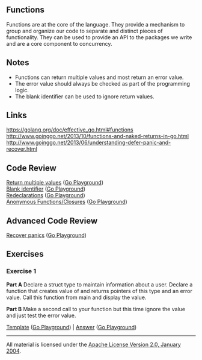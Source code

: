 ## Functions

Functions are at the core of the language. They provide a mechanism to group and organize our code to separate and distinct pieces of functionality. They can be used to provide an API to the packages we write and are a core component to concurrency.

## Notes

* Functions can return multiple values and most return an error value.
* The error value should always be checked as part of the programming logic.
* The blank identifier can be used to ignore return values.

## Links

https://golang.org/doc/effective_go.html#functions  
http://www.goinggo.net/2013/10/functions-and-naked-returns-in-go.html  
http://www.goinggo.net/2013/06/understanding-defer-panic-and-recover.html

## Code Review

[Return multiple values](example1/example1.go) ([Go Playground](http://play.golang.org/p/rJMtATFqPi))  
[Blank identifier](example2/example2.go) ([Go Playground](http://play.golang.org/p/ziCWrNaGWO))  
[Redeclarations](example3/example3.go) ([Go Playground](http://play.golang.org/p/CofPHyVpne))  
[Anonymous Functions/Closures](example4/example4.go) ([Go Playground](http://play.golang.org/p/8RZAVoUgXx))

## Advanced Code Review

[Recover panics](advanced/example1/example1.go) ([Go Playground](http://play.golang.org/p/UuT3FNWd7x))

## Exercises

### Exercise 1

**Part A** Declare a struct type to maintain information about a user. Declare a function that creates value of and returns pointers of this type and an error value. Call this function from main and display the value.

**Part B** Make a second call to your function but this time ignore the value and just test the error value.

[Template](exercises/template1/template1.go) ([Go Playground](http://play.golang.org/p/i5wI736jpN)) | 
[Answer](exercises/exercise1/exercise1.go) ([Go Playground](http://play.golang.org/p/fabhfnqJ0C))
___
All material is licensed under the [Apache License Version 2.0, January 2004](http://www.apache.org/licenses/LICENSE-2.0).
